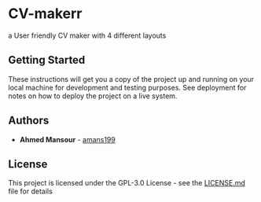 # CV-makerr
a User friendly CV maker with 4 different layouts

## Getting Started

These instructions will get you a copy of the project up and running on your local machine for development and testing purposes. See deployment for notes on how to deploy the project on a live system.

## Authors

* **Ahmed Mansour** - [amans199](https://github.com/amans199)

## License

This project is licensed under the GPL-3.0 License - see the [LICENSE.md](LICENSE.md) file for details

